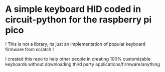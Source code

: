 # A simple keyboard HID coded in circuit-python for the raspberry pi pico

! This is not a library, its just an implementation of popular keyboard firmware from scratch !

I created this repo to help other people in creating 100% customizable keyboards without downloading third party applications/firmware/anything
